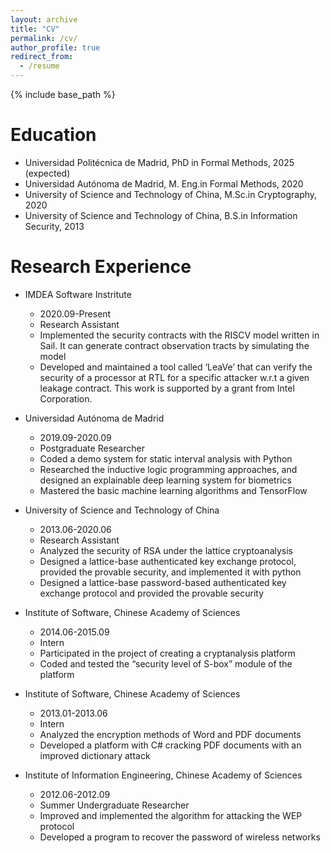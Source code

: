 ```yaml
---
layout: archive
title: "CV"
permalink: /cv/
author_profile: true
redirect_from:
  - /resume
---
```


{% include base_path %}

Education
======
* Universidad Politécnica de Madrid, PhD in Formal Methods, 2025 (expected)
* Universidad Autónoma de Madrid, M. Eng.in Formal Methods, 2020
* University of Science and Technology of China, M.Sc.in Cryptography, 2020
* University of Science and Technology of China, B.S.in Information Security, 2013 

Research Experience
======
* IMDEA Software Instritute
  * 2020.09-Present
  * Research Assistant
  * Implemented the security contracts with the RISCV model written in Sail. It can generate contract observation tracts by simulating the model
  * Developed and maintained a tool called ‘LeaVe’ that can verify the security of a processor at RTL for a specific attacker w.r.t a given leakage contract. This work is supported by a grant from Intel Corporation.

* Universidad Autónoma de Madrid
  * 2019.09-2020.09
  * Postgraduate Researcher
  * Coded a demo system for static interval analysis with Python
  * Researched the inductive logic programming approaches, and designed an explainable deep learning system for biometrics
  * Mastered the basic machine learning algorithms and TensorFlow

* University of Science and Technology of China
  * 2013.06-2020.06
  * Research Assistant
  * Analyzed the security of RSA under the lattice cryptoanalysis
  * Designed a lattice-base authenticated key exchange protocol, provided the provable security, and implemented it with python
  * Designed a lattice-base password-based authenticated key exchange protocol and provided the provable security

* Institute of Software, Chinese Academy of Sciences
  * 2014.06-2015.09
  * Intern
  * Participated in the project of creating a cryptanalysis platform
  * Coded and tested the “security level of S-box” module of the platform

* Institute of Software, Chinese Academy of Sciences
  * 2013.01-2013.06
  * Intern
  * Analyzed the encryption methods of Word and PDF documents
  * Developed a platform with C# cracking PDF documents with an improved dictionary attack

* Institute of Information Engineering, Chinese Academy of Sciences
  * 2012.06-2012.09
  * Summer Undergraduate Researcher
  * Improved and implemented the algorithm for attacking the WEP protocol
  * Developed a program to recover the password of wireless networks

